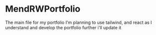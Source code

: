 # MendRWPortfolio

The main file for my portfolio
I'm planning to use tailwind, and react
as I understand and develop the portfolio further i'll update it